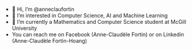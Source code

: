 - 👋 Hi, I’m @anneclaufortin
- 👀 I’m interested in Computer Science, AI and Machine Learning
- 🌱 I’m currently a Mathematics and Computer Science student at McGill University
- You can reach me on Facebook (Anne-Claudèle Fortin) or on Linkedin (Anne-Claudèle Fortin-Hoang)

